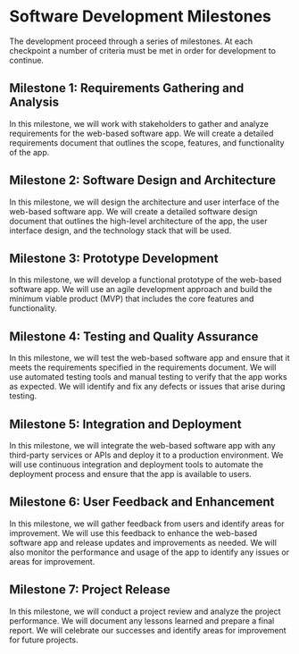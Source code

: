 # Software Development Milestones

The development proceed through a series of milestones.  At each checkpoint a number of criteria
must be met in order for development to continue.


## Milestone 1: Requirements Gathering and Analysis

In this milestone, we will work with stakeholders to gather and analyze requirements for the
web-based software app. We will create a detailed requirements document that outlines the scope,
features, and functionality of the app.


## Milestone 2: Software Design and Architecture

In this milestone, we will design the architecture and user interface of the web-based software app.
We will create a detailed software design document that outlines the high-level architecture of the
app, the user interface design, and the technology stack that will be used.


## Milestone 3: Prototype Development

In this milestone, we will develop a functional prototype of the web-based software app. We will use
an agile development approach and build the minimum viable product (MVP) that includes the core
features and functionality.


## Milestone 4: Testing and Quality Assurance

In this milestone, we will test the web-based software app and ensure that it meets the requirements
specified in the requirements document. We will use automated testing tools and manual testing to
verify that the app works as expected. We will identify and fix any defects or issues that arise
during testing.


## Milestone 5: Integration and Deployment

In this milestone, we will integrate the web-based software app with any third-party services or
APIs and deploy it to a production environment. We will use continuous integration and deployment
tools to automate the deployment process and ensure that the app is available to users.


## Milestone 6: User Feedback and Enhancement

In this milestone, we will gather feedback from users and identify areas for improvement. We will
use this feedback to enhance the web-based software app and release updates and improvements as
needed. We will also monitor the performance and usage of the app to identify any issues or areas
for improvement.


## Milestone 7: Project Release

In this milestone, we will conduct a project review and analyze the project performance. We will
document any lessons learned and prepare a final report. We will celebrate our successes and
identify areas for improvement for future projects.

